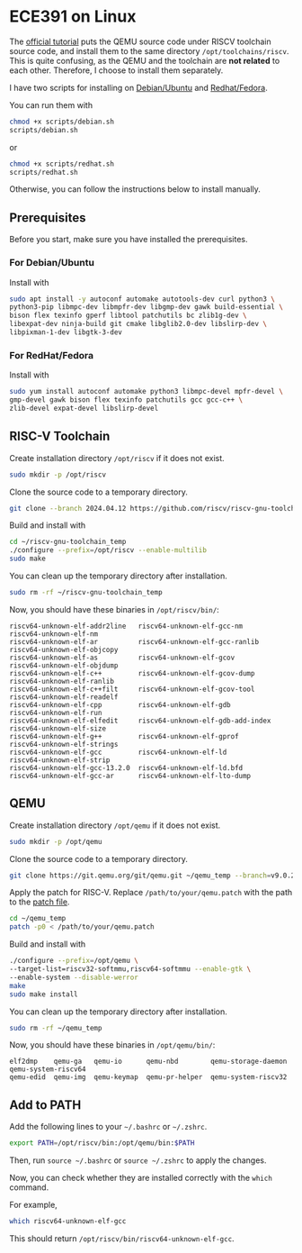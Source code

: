 # ECE391 on Linux

The [official tutorial](https://courses.grainger.illinois.edu/ece391/fa2024/secure/assignments/mp/mp0/mp0_fa24.pdf)
puts the QEMU source code under RISCV toolchain source code,
and install them to the same directory `/opt/toolchains/riscv`.
This is quite confusing, as the QEMU and the toolchain are **not related** to each other.
Therefore, I choose to install them separately.

I have two scripts for installing on
[Debian/Ubuntu](./scripts/debian.sh) and [Redhat/Fedora](./scripts/redhat.sh).

You can run them with

```sh
chmod +x scripts/debian.sh
scripts/debian.sh
```
or
```sh
chmod +x scripts/redhat.sh
scripts/redhat.sh
```

Otherwise, you can follow the instructions below to install manually.

## Prerequisites

Before you start, make sure you have installed the prerequisites.

### For Debian/Ubuntu

Install with

```sh
sudo apt install -y autoconf automake autotools-dev curl python3 \
python3-pip libmpc-dev libmpfr-dev libgmp-dev gawk build-essential \
bison flex texinfo gperf libtool patchutils bc zlib1g-dev \
libexpat-dev ninja-build git cmake libglib2.0-dev libslirp-dev \
libpixman-1-dev libgtk-3-dev
```

### For RedHat/Fedora

Install with

```sh
sudo yum install autoconf automake python3 libmpc-devel mpfr-devel \
gmp-devel gawk bison flex texinfo patchutils gcc gcc-c++ \
zlib-devel expat-devel libslirp-devel
```

## RISC-V Toolchain

Create installation directory `/opt/riscv` if it does not exist.
```sh
sudo mkdir -p /opt/riscv
```

Clone the source code to a temporary directory.
```sh
git clone --branch 2024.04.12 https://github.com/riscv/riscv-gnu-toolchain ~/riscv-gnu-toolchain_temp
```

Build and install with
```sh
cd ~/riscv-gnu-toolchain_temp
./configure --prefix=/opt/riscv --enable-multilib
sudo make
```

You can clean up the temporary directory after installation.
```sh
sudo rm -rf ~/riscv-gnu-toolchain_temp
```

Now, you should have these binaries in `/opt/riscv/bin/`:
```text
riscv64-unknown-elf-addr2line   riscv64-unknown-elf-gcc-nm         riscv64-unknown-elf-nm
riscv64-unknown-elf-ar          riscv64-unknown-elf-gcc-ranlib     riscv64-unknown-elf-objcopy
riscv64-unknown-elf-as          riscv64-unknown-elf-gcov           riscv64-unknown-elf-objdump
riscv64-unknown-elf-c++         riscv64-unknown-elf-gcov-dump      riscv64-unknown-elf-ranlib
riscv64-unknown-elf-c++filt     riscv64-unknown-elf-gcov-tool      riscv64-unknown-elf-readelf
riscv64-unknown-elf-cpp         riscv64-unknown-elf-gdb            riscv64-unknown-elf-run
riscv64-unknown-elf-elfedit     riscv64-unknown-elf-gdb-add-index  riscv64-unknown-elf-size
riscv64-unknown-elf-g++         riscv64-unknown-elf-gprof          riscv64-unknown-elf-strings
riscv64-unknown-elf-gcc         riscv64-unknown-elf-ld             riscv64-unknown-elf-strip
riscv64-unknown-elf-gcc-13.2.0  riscv64-unknown-elf-ld.bfd
riscv64-unknown-elf-gcc-ar      riscv64-unknown-elf-lto-dump
```

## QEMU

Create installation directory `/opt/qemu` if it does not exist.
```sh
sudo mkdir -p /opt/qemu
```

Clone the source code to a temporary directory.
```sh
git clone https://git.qemu.org/git/qemu.git ~/qemu_temp --branch=v9.0.2 --depth 1
```

Apply the patch for RISC-V.
Replace `/path/to/your/qemu.patch` with the path to the [patch file](./resources/qemu.patch).
```sh
cd ~/qemu_temp
patch -p0 < /path/to/your/qemu.patch
```

Build and install with
```sh
./configure --prefix=/opt/qemu \
--target-list=riscv32-softmmu,riscv64-softmmu --enable-gtk \
--enable-system --disable-werror
make
sudo make install
```

You can clean up the temporary directory after installation.
```sh
sudo rm -rf ~/qemu_temp
```

Now, you should have these binaries in `/opt/qemu/bin/`:
```text
elf2dmp    qemu-ga   qemu-io      qemu-nbd        qemu-storage-daemon  qemu-system-riscv64
qemu-edid  qemu-img  qemu-keymap  qemu-pr-helper  qemu-system-riscv32
```

## Add to PATH

Add the following lines to your `~/.bashrc` or `~/.zshrc`.
```sh
export PATH=/opt/riscv/bin:/opt/qemu/bin:$PATH
```

Then, run `source ~/.bashrc` or `source ~/.zshrc` to apply the changes.

Now, you can check whether they are installed correctly with the `which` command.

For example,
```sh
which riscv64-unknown-elf-gcc
```

This should return `/opt/riscv/bin/riscv64-unknown-elf-gcc`.
